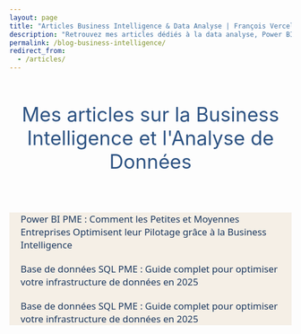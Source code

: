 ```yaml
---
layout: page
title: "Articles Business Intelligence & Data Analyse | François Vercellotti"  # titre SEO pour <title>
description: "Retrouvez mes articles dédiés à la data analyse, Power BI, reporting automatisé et aux bonnes pratiques pour PME et startups."
permalink: /blog-business-intelligence/
redirect_from:
  - /articles/
---
```


<style>
/* Masquer le titre automatique de Jekyll */
.page-header h1:first-of-type,
h1.page-title,
.post-title,
.entry-title {
  display: none !important;
}
  .article-list {
  max-width: 800px;
  margin: 50px auto;
  padding: 0 20px;
  font-family: 'Segoe UI', Arial, sans-serif;
  background: #f5efe6;
  color: #333;
}

.article-list h1 {
  color: #2c5282;
  margin-bottom: 25px;
  font-weight: 700;
}

.article-list ul {
  list-style: none;
  padding: 0;
}

.article-list li {
  margin-bottom: 20px;
  font-size: 1.2em;
}

.article-list a {
  color: #1a365d;
  text-decoration: none;
  transition: color 0.2s ease;
}

.article-list a:hover {
  color: #12263a;
  text-decoration: underline;
}
</style>

<body>
<div class="page-header" style="text-align: center; padding: 40px 0 20px 0;">
  <h1 style="font-size: 22px; color: #007BFF; font-weight: bold;">
    Mes articles sur la Business Intelligence et l'Analyse de Données
  </h1>
  <p style="color: #2c5282; font-size: 2.5em; margin: 0;">
     Mes articles sur la Business Intelligence et l'Analyse de Données
  </p>
</div>
<div class="article-list">
  <ul>
    <li>
      <a href="{{ '/articles/power-bi-pme/' | relative_url }}">
        Power BI PME : Comment les Petites et Moyennes Entreprises Optimisent leur Pilotage grâce à la Business Intelligence
      </a>
    </li>
    <li>
      <a href="{{ '/articles/bdd_sql_pme/' | relative_url }}">
        Base de données SQL PME : Guide complet pour optimiser votre infrastructure de données en 2025
      </a>
    </li>
    <li>
      <a href="{{ '/articles/automatisation_pme/' | relative_url }}">
        Base de données SQL PME : Guide complet pour optimiser votre infrastructure de données en 2025
      </a>
    </li>
  </ul>
</div>
<body>
